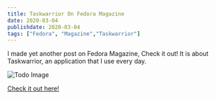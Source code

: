 ```yaml
---
title: Taskwarrior On Fedora Magazine
date: 2020-03-04
publishdate: 2020-03-04
tags: ["Fedora", "Magazine","Taskwarrior"]
---
```


I made yet another post on Fedora Magazine, Check it out! It is about Taskwarrior, an application that I use every day.

![Todo Image](https://fedoramagazine.org/wp-content/uploads/2020/02/todoapps-816x345-1.jpg)

[Check it out here!](https://fedoramagazine.org/manage-your-tasks-and-projects-on-fedora-with-taskwarrior/)
